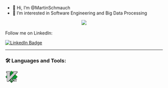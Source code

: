 - 👋 Hi, I’m @MartinSchmauch
- 👀 I’m interested in Software Engineering and Big Data Processing

<div id="header" align="center">
  <img src="https://media.giphy.com/media/10zxDv7Hv5RF9C/giphy.gif" width="200"/>
</div>

Follow me on LinkedIn:
<div id="badges">
  <a href="https://www.linkedin.com/in/martin-schmauch-a80411199/"  target="_blank">
    <img src="https://img.shields.io/badge/LinkedIn-blue?style=for-the-badge&logo=linkedin&logoColor=white" alt="LinkedIn Badge"/>
  </a>
</div>

---

### :hammer_and_wrench: Languages and Tools:
<div>
  <img src="https://github.com/devicons/devicon/blob/master/icons/vim/vim-original.svg" title="Vim" alt="Vim" width="40" height="40"/>
</div>

<!---
MartinSchmauch/MartinSchmauch is a ✨ special ✨ repository because its `README.md` (this file) appears on your GitHub profile.
You can click the Preview link to take a look at your changes.
--->
